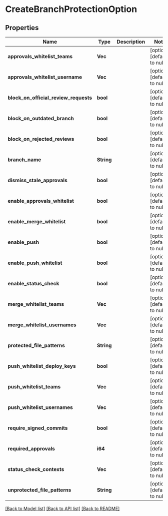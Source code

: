 # CreateBranchProtectionOption

## Properties
Name | Type | Description | Notes
------------ | ------------- | ------------- | -------------
**approvals_whitelist_teams** | **Vec<String>** |  | [optional] [default to null]
**approvals_whitelist_username** | **Vec<String>** |  | [optional] [default to null]
**block_on_official_review_requests** | **bool** |  | [optional] [default to null]
**block_on_outdated_branch** | **bool** |  | [optional] [default to null]
**block_on_rejected_reviews** | **bool** |  | [optional] [default to null]
**branch_name** | **String** |  | [optional] [default to null]
**dismiss_stale_approvals** | **bool** |  | [optional] [default to null]
**enable_approvals_whitelist** | **bool** |  | [optional] [default to null]
**enable_merge_whitelist** | **bool** |  | [optional] [default to null]
**enable_push** | **bool** |  | [optional] [default to null]
**enable_push_whitelist** | **bool** |  | [optional] [default to null]
**enable_status_check** | **bool** |  | [optional] [default to null]
**merge_whitelist_teams** | **Vec<String>** |  | [optional] [default to null]
**merge_whitelist_usernames** | **Vec<String>** |  | [optional] [default to null]
**protected_file_patterns** | **String** |  | [optional] [default to null]
**push_whitelist_deploy_keys** | **bool** |  | [optional] [default to null]
**push_whitelist_teams** | **Vec<String>** |  | [optional] [default to null]
**push_whitelist_usernames** | **Vec<String>** |  | [optional] [default to null]
**require_signed_commits** | **bool** |  | [optional] [default to null]
**required_approvals** | **i64** |  | [optional] [default to null]
**status_check_contexts** | **Vec<String>** |  | [optional] [default to null]
**unprotected_file_patterns** | **String** |  | [optional] [default to null]

[[Back to Model list]](../README.md#documentation-for-models) [[Back to API list]](../README.md#documentation-for-api-endpoints) [[Back to README]](../README.md)


